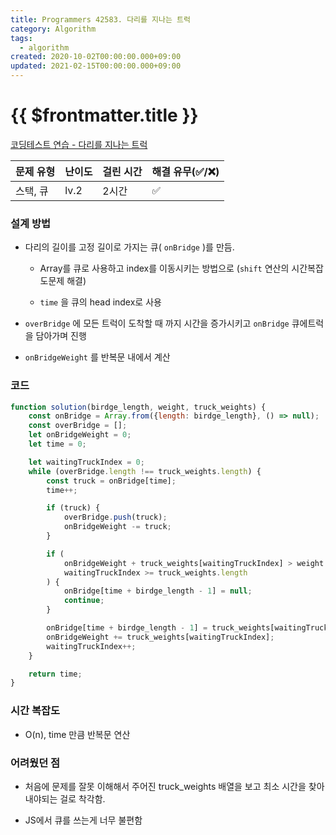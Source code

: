 ```yaml
---
title: Programmers 42583. 다리를 지나는 트럭
category: Algorithm
tags:
  - algorithm
created: 2020-10-02T00:00:00.000+09:00
updated: 2021-02-15T00:00:00.000+09:00
---
```


# {{ $frontmatter.title }}

[코딩테스트 연습 - 다리를 지나는 트럭](https://programmers.co.kr/learn/courses/30/lessons/42583)

| 문제 유형 | 난이도 | 걸린 시간 | 해결 유무(✅/❌) |
| --------- | ------ | --------- | ---------------- |
| 스택, 큐  | lv.2   | 2시간     | ✅               |

### **설계 방법**

- 다리의 길이를 고정 길이로 가지는 큐( `onBridge` )를 만듬.

  - Array를 큐로 사용하고 index를 이동시키는 방법으로 (`shift` 연산의 시간복잡도문제 해결)

  - `time` 을 큐의 head index로 사용

- `overBridge` 에 모든 트럭이 도착할 때 까지 시간을 증가시키고 `onBridge` 큐에트럭을 담아가며 진행

- `onBridgeWeight` 를 반복문 내에서 계산

### 코드

```javascript
function solution(birdge_length, weight, truck_weights) {
	const onBridge = Array.from({length: birdge_length}, () => null);
	const overBridge = [];
	let onBridgeWeight = 0;
	let time = 0;

	let waitingTruckIndex = 0;
	while (overBridge.length !== truck_weights.length) {
		const truck = onBridge[time];
		time++;

		if (truck) {
			overBridge.push(truck);
			onBridgeWeight -= truck;
		}

		if (
			onBridgeWeight + truck_weights[waitingTruckIndex] > weight ||
			waitingTruckIndex >= truck_weights.length
		) {
			onBridge[time + birdge_length - 1] = null;
			continue;
		}

		onBridge[time + birdge_length - 1] = truck_weights[waitingTruckIndex];
		onBridgeWeight += truck_weights[waitingTruckIndex];
		waitingTruckIndex++;
	}

	return time;
}
```

### **시간 복잡도**

- O(n), time 만큼 반복문 연산

### **어려웠던 점**

- 처음에 문제를 잘못 이해해서 주어진 truck_weights 배열을 보고 최소 시간을 찾아내야되는 걸로 착각함.

- JS에서 큐를 쓰는게 너무 불편함

